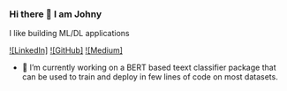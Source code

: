 ### Hi there 👋 I  am Johny

I like building ML/DL applications

[![LinkedIn]](https://www.linkedin.com/in/johny-jose-2196a1a9/)
[![GitHub]](https://github.com/johnymephisto)
[![Medium]](https://medium.com/@johnymephisto)



- 🔭 I’m currently working on a BERT based teext classifier package that can be used to train and deploy in few lines of code on most datasets.
